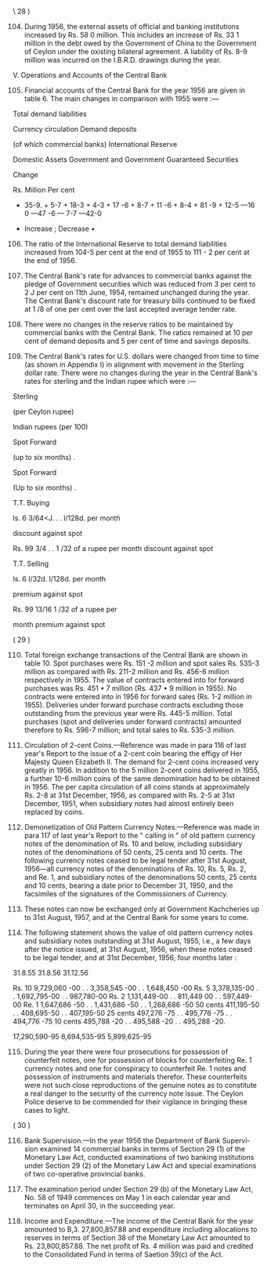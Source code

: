 \ 28 )

104. During 1956, the external assets of official and banking institutions increased by Rs. 58 0 million. This includes an increase of Rs. 33 1 million in the debt owed by the Government of China to the Government of Ceylon under the oxisting bilateral agreement. A liability of Rs. 8-9 million was incurred on the I.B.R.D. drawings during the year.

V. Operations and Accounts of the Central Bank

105. Financial accounts of the Central Bank for the year 1956 are given in table 6. The main changes in comparison with 1955 were :—

Total demand liabilities

Currency circulation Demand deposits

(of which commercial banks) International Reserve

Domestic Assets Government and Government Guaranteed Securities

Change

Rs. Million Per cent

+ 35-9. + 5-7 + 18-3 + 4-3 + 17 -6 + 8-7 + 11 -6 + 8-4 + 81 -9 + 12-5 —16 0 —47 -6 — 7-7 —42-0

+ Increase ; Decrease •

106. The ratio of the International Reserve to total demand liabilities increased from 104-5 per cent at the end of 1955 to 111 - 2 per cent at the end of 1956.

107. The Central Bank's rate for advances to commercial banks against the pledge of Government securities which was reduced from 3 per cent to 2 J per cent on 11th June, 1954, remained unchanged during the year. The Central Bank's discount rate for treasury bills continued to be fixed at 1 /8 of one per cent over the last accepted average tender rate.

108. There were no changes in the reserve ratios to be maintained by commercial banks with the Central Bank. The ratios remained at 10 per cent of demand deposits and 5 per cent of time and savings deposits.

109. The Central Bank's rates for U.S. dollars were changed from time to time (as shown in Appendix I) in alignment with movement in the Sterling dollar rate. There were no changes during the year in the Central Bank's rates for sterling and the Indian rupee which were :—

Sterling

(per Ceylon rupee)

Indian rupees (per 100)

Spot Forward

(up to six months) .

Spot Forward

(Up to six months) .

T.T. Buying

Is. 6 3/64<J. . . l/128d. per month

discount against spot

Rs. 99 3/4 . . 1 /32 of a rupee per month discount against spot

T.T. Selling

Is. 6 l/32d. l/128d. per month

premium against spot

Rs. 99 13/16 1 /32 of a rupee per

month premium against spot

( 29 )

110. Total foreign exchange transactions of the Central Bank are shown in table 10. Spot purchases were Rs. 151 -2 million and spot sales Rs. 535-3 million as compared with Rs. 211-2 million and Rs. 456-6 million respectively in 1955. The value of contracts entered into for forward purchases was Rs. 451 • 7 million (Rs. 437 • 9 million in 1955). No contracts were entered into in 1956 for forward sales (Rs. 1-2 million in 1955). Deliveries under forward purchase contracts excluding those outstanding from the previous year were Rs. 445-5 million. Total purchases (spot and deliveries under forward contracts) amounted therefore to Rs. 596-7 million; and total sales to Rs. 535-3 million.

111. Circulation of 2-cent Coins.—Reference was made in para 116 of last year's Report to the issue of a 2-cent coin bearing the effigy of Her Majesty Queen Eliza­beth II. The demand for 2-cent coins increased very greatly in 1956. In addition to the 5 million 2-cent coins delivered in 1955, a further 10-6 million coins of the same denomination had to be obtained in 1956. The per capita circulation of all coins stands at approximately Rs. 2-8 at 31st December, 1956, as compared with Rs. 2-5 at 31st December, 1951, when subsidiary notes had almost entirely been replaced by coins.

112. Demonetization of Old Pattern Currency Notes.—Reference was made in para 117 of last year's Report to the " calling in " of old pattern currency notes of the denomination of Rs. 10 and below, including subsidiary notes of the denomina­tions of 50 cents, 25 cents and 10 cents. The following currency notes ceased to be legal tender after 31st August, 1956—all currency notes of the denominations of Rs. 10, Rs. 5, Rs. 2, and Re. 1, and subsidiary notes of the denominations 50 cents, 25 cents and 10 cents, bearing a date prior to December 31, 1950, and the facsimiles of the signatures of the Commissioners of Currency.

113. These notes can now be exchanged only at Government Kachcheries up to 31st August, 1957, and at the Central Bank for some years to come.

114. The following statement shows the value of old pattern currency notes and subsidiary notes outstanding at 31st August, 1955, i.e., a few days after the notice issued, at 31st August, 1956, when these notes ceased to be legal tender, and at 31st December, 1956, four months later :

31.8.55 31.8.56 31.12.56

Rs. 10 9,729,060 -00 . . 3,358,545 -00 . . 1,648,450 -00 Rs. 5 3,378,135-00 . . 1,692,795-00 . . 987,780-00 Rs. 2 1,131,449-00 . . 811,449 00 . . 597,449-00 Re. 1 1,647,686 -50 . . 1,431,686 -50 . . 1,268,686 -50 50 cents 411,195-50 . . 408,695-50 . . 407,195-50 25 cents 497,276 -75 . . 495,776 -75 . . 494,776 -75 10 cents 495,788 -20 . . 495,588 -20 . . 495,288 -20.

17,290,590-95 8,694,535-95 5,899,625-95

115. During the year there were four prosecutions for possession of counterfeit notes, one for possession of blocks for counterfeiting Re. 1 currency notes and one for conspiracy to counterfeit Re. 1 notes and possession of instruments and materials therefor. These counterfeits were not such close reproductions of the genuine notes as to constitute a real danger to the security of the currency note issue. The Ceylon Police deserve to be commended for their vigilance in bringing these cases to light.

( 30 )

116. Bank Supervision.—In the year 1956 the Department of Bank Supervi­sion examined 14 commercial banks in terms of Section 29 (1) of the Monetary Law Act, conducted examinations of two banking institutions under Section 29 (2) of the Monetary Law Act and special examinations of two co-operative provincial banks.

117. The examination period under Section 29 (b) of the Monetary Law Act, No. 58 of 1949 commences on May 1 in each calendar year and terminates on April 30, in the succeeding year.

118. Income and Expenditure.—The income of the Central Bank for the year amounted to B,3. 27,800,857.88 and expenditure including allocations to reserves in terms of Section 38 of the Monetary Law Act amounted to Rs. 23,800,857.88. The net profit of Rs. 4 million was paid and credited to the Consolidated Fund in terms of Saetion 39(c) of the Act.